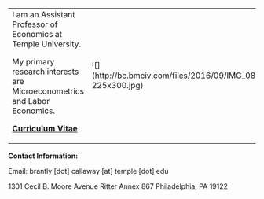 <table>
<tr>
<td>I am an Assistant Professor of Economics at Temple University.

My primary research interests are Microeconometrics and Labor Economics.

[**Curriculum Vitae**](http://bc.bmciv.com/files/2016/09/Callaway-CV-9-2016.pdf)
</td>
<td>
![](http://bc.bmciv.com/files/2016/09/IMG_0873-225x300.jpg)
</td>
</tr>
</table>


**Contact Information:**

Email: brantly [dot] callaway [at] temple [dot] edu

1301 Cecil B. Moore Avenue
Ritter Annex 867
Philadelphia, PA 19122

